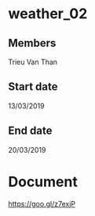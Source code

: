 # weather_02

## Members
Trieu Van Than

## Start date
13/03/2019

## End date
20/03/2019

# Document 
https://goo.gl/z7exjP
